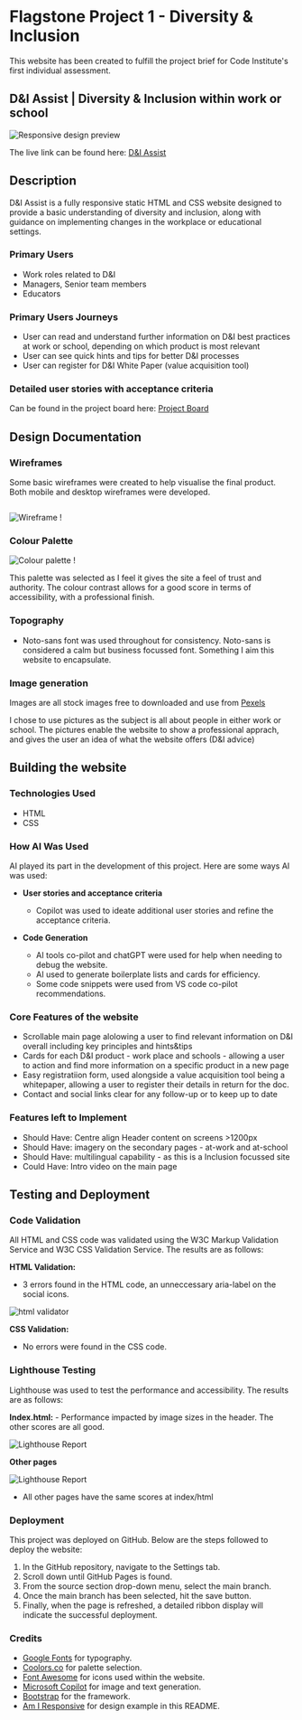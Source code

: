 # __Flagstone Project 1 - Diversity & Inclusion__
This website has been created to fulfill the project brief for Code Institute's first individual assessment.

## D&I Assist | Diversity & Inclusion within work or school

![Responsive design preview](/assets/images/amIresponsive.png)


The live link can be found here: [D&I Assist](https://msaunders4-bc.github.io/flagstone-1/index.html#index.html)

## __Description__
D&I Assist is a fully responsive static HTML and CSS website designed to provide a basic understanding of diversity and inclusion, along with guidance on implementing changes in the workplace or educational settings.


### __Primary Users__
- Work roles related to D&I
- Managers, Senior team members
- Educators


### __Primary Users Journeys__
- User can read and understand further information on D&I best practices
at work or school, depending on which product is most relevant
- User can see quick hints and tips for better D&I processes
- User can register for D&I White Paper (value acquisition tool)

### __Detailed user stories with acceptance criteria__

Can be found in the project board here: [Project Board](https://github.com/users/msaunders4-bc/projects/3)


## __Design Documentation__

### __Wireframes__
Some basic wireframes were created to help visualise the final product. Both mobile and desktop wireframes were developed.

<img>

![Wireframe](/assets/images/Flagstone-Wireframe_3.png) !

 ### __Colour Palette__
![Colour palette](/assets/images/Flagstone1-colour%20palette.png) !

This palette was selected as I feel it gives the site a feel of trust and authority. The colour contrast allows for a good score in terms of accessibility, with a professional finish.

### __Topography__
- Noto-sans font was used throughout for consistency. Noto-sans is considered a calm but business focussed font. Something I aim this website to encapsulate.

### __Image generation__
Images are all stock images free to downloaded and use from [Pexels](https://www.pexels.com/)

I chose to use pictures as the subject is all about people in either work or school. The pictures enable the website to show a professional apprach, and gives the user an idea of what the website offers (D&I advice)




## __Building the website__

### __Technologies Used__
- HTML
- CSS

### __How AI Was Used__

AI played its part in the development of this project. Here are some ways AI was used:

- __User stories and acceptance criteria__
    - Copilot was used to ideate additional user stories and refine the acceptance criteria.


- __Code Generation__
    - AI tools co-pilot and chatGPT were used for help when needing to debug the website. 
    - AI used to generate boilerplate lists and cards for efficiency.
    - Some code snippets were used from VS code co-pilot recommendations.



### __Core Features of the website__
 - Scrollable main page alolowing a user to find relevant information on D&I overall including key principles and hints&tips
 - Cards for each D&I product - work place and schools - allowing a user to action and find more information on a specific product in a new page
 - Easy registratiion form, used alongside a value acquisition tool being a whitepaper, allowing a user to register their details in return for the doc.
 - Contact and social links clear for any follow-up or to keep up to date


### __Features left to Implement__
 - Should Have: Centre align Header content on screens >1200px
 - Should Have: imagery on the secondary pages - at-work and at-school
 - Should Have: multilingual capability - as this is a Inclusion focussed site
 - Could Have: Intro video on the main page
 


## __Testing and Deployment__

### __Code Validation__

All HTML and CSS code was validated using the W3C Markup Validation Service and W3C CSS Validation Service. The results are as follows:

__HTML Validation:__
- 3 errors found in the HTML code, an unneccessary aria-label on the social icons.

![html validator](/assets/images/html%20validation.png)

__CSS Validation:__
- No errors were found in the CSS code.

### __Lighthouse Testing__

Lighthouse was used to test the performance and accessibility. The results are as follows:

__Index.html:__
    - Performance impacted by image sizes in the header. The other scores are all good.

![Lighthouse Report](/assets/images/Lighthouse%20scoring.png)

__Other pages__

![Lighthouse Report](/assets/images/Lighthouse%20scoring.png)

- All other pages have the same scores at index/html

### __Deployment__

This project was deployed on GitHub. Below are the steps followed to deploy the website:
1. In the GitHub repository, navigate to the Settings tab.
2. Scroll down until GitHub Pages is found.
3. From the source section drop-down menu, select the main branch.
4. Once the main branch has been selected, hit the save button.
5. Finally, when the page is refreshed, a detailed ribbon display will indicate the successful deployment. 


### Credits

- [Google Fonts](https://fonts.google.com/) for typography.
- [Coolors.co](https://coolors.co/) for palette selection.
- [Font Awesome](https://fontawesome.com/) for icons used within the website.
- [Microsoft Copilot](https://copilot.microsoft.com/) for image and text generation.
- [Bootstrap](https://getbootstrap.com/) for the framework.
- [Am I Responsive](https://ui.dev/amiresponsive) for design example in this README.
